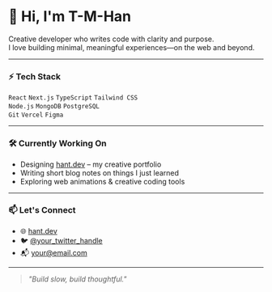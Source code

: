 # 👋 Hi, I'm T-M-Han

Creative developer who writes code with clarity and purpose.  
I love building minimal, meaningful experiences—on the web and beyond.

---

### ⚡ Tech Stack  
`React` `Next.js` `TypeScript` `Tailwind CSS`  
`Node.js` `MongoDB` `PostgreSQL`  
`Git` `Vercel` `Figma`

---

### 🛠 Currently Working On
- Designing [hant.dev](https://your-portfolio-link.com) – my creative portfolio
- Writing short blog notes on things I just learned
- Exploring web animations & creative coding tools

---

### 📫 Let's Connect  
- 🌐 [hant.dev](https://your-portfolio-link.com)  
- 🐦 [@your_twitter_handle](https://twitter.com/your_twitter_handle)  
- 📬 [your@email.com](mailto:your@email.com)

---

> *"Build slow, build thoughtful."*

